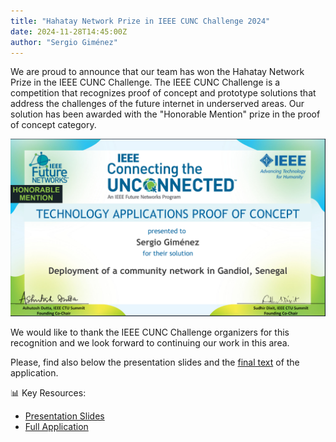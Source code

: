 ```yaml
---
title: "Hahatay Network Prize in IEEE CUNC Challenge 2024"
date: 2024-11-28T14:45:00Z
author: "Sergio Giménez"
---
```


We are proud to announce that our team has won the Hahatay Network Prize in the IEEE CUNC Challenge. The IEEE CUNC Challenge is a competition that recognizes proof of concept and prototype solutions that address the challenges of the future internet in underserved areas. Our solution has been awarded with the "Honorable Mention" prize in the proof of concept category.

![ieee_certificate](images/IEEE-CTU2024-winners-certificate-Sergio-Gimenez_1.png)

We would like to thank the IEEE CUNC Challenge organizers for this recognition and we look forward to continuing our work in this area.

Please, find also below  the presentation slides and the [final text](./files/Connected_the_unconnected_application_final.pdf) of the application.

📊 Key Resources:

* [Presentation Slides](./files/IEEE-CTU-Presentation-Hahatay-Network.odp)
* [Full Application](./files/Connected_the_unconnected_application_final.pdf)